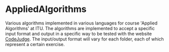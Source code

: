 # AppliedAlgorithms
Various algorithms implemented in various languages for course 'Applied Algorithms' at ITU.
The algorithms are implemented to accept a specific input format and output in a specific way
to be tested with the website [CodeJudge](www.codejudge.net). The input/output format will vary for each folder,
each of which represent a certain exercise. 
